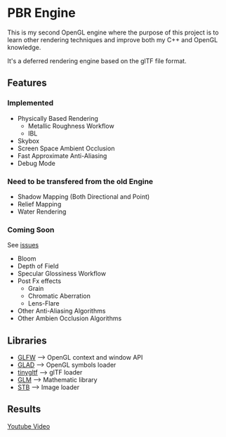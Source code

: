 # PBR Engine

This is my second OpenGL engine where the purpose of this project is to learn other rendering techniques and improve both my C++ and OpenGL knowledge.

It's a deferred rendering engine based on the glTF file format. 

## Features

### Implemented
- Physically Based Rendering
  - Metallic Roughness Workflow
  - IBL
- Skybox
- Screen Space Ambient Occlusion
- Fast Approximate Anti-Aliasing
- Debug Mode

### Need to be transfered from the old Engine
- Shadow Mapping (Both Directional and Point)
- Relief Mapping
- Water Rendering

### Coming Soon
See [issues](https://github.com/AlexandreGIRARD/engine-2.0/issues)
- Bloom
- Depth of Field
- Specular Glossiness Workflow
- Post Fx effects
  - Grain
  - Chromatic Aberration
  - Lens-Flare  
- Other Anti-Aliasing Algorithms
- Other Ambien Occlusion Algorithms


## Libraries
- [GLFW](https://www.glfw.org/) --> OpenGL context and window API
- [GLAD](https://github.com/Dav1dde/glad) --> OpenGL symbols loader
- [tinygltf](https://github.com/syoyo/tinygltf) --> glTF loader
- [GLM](https://glm.g-truc.net/0.9.2/api/index.html) --> Mathematic library
- [STB](https://github.com/nothings/stb) --> Image loader


## Results
[Youtube Video](https://www.youtube.com/watch?v=GBET792NKIw)
